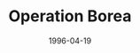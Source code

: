 ---
mission_id: borea
slug: "operation-borea"
editorsChoice:
title: "Operation Borea"
authors: 
    - "Joseph \"Roh\" Freistuhler"
date: 1996-04-19
filename: "borea.zip"
description: "Shortly before the Emperor's second demise, he commissioned a new class of Super Star Destroyer, the Sovereign class. The main shipyards for this new class are located on the planet Borea, of the Borea system, deep within the Galorndon Cluster. The facility has been charged with the construction of the second Sovereign Class Super Star Destroyer, the Despot. The New Republic has selected you to infiltrate the facility and retrieve the plans for this new technological terror."
cover: "borea.png"
levelReplaced:	SECBASE
difficulty: no
bm:	no
fme: no
wax: no
three_do: no
voc: no
gmd: no
vue: no
lfd: no
base: "New level from scratch" 
editors: "DFUSE 2.42"

---